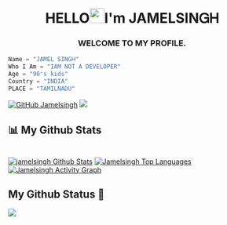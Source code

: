 ### 

<h1 align="center">HELLO<img src="https://raw.githubusercontent.com/MartinHeinz/MartinHeinz/master/wave.gif"width="30px">I'm JAMELSIΝᏀᎻ</h1>
<h3 align="center">WELCOME TO MY PROFILE.</h3>


```python
Name = "JAMEL SINGᎻ"
Who I Am = "IAM NOT A DEVELOPER"
Age = "90's kids"
Country = "INDIA"
PLACE = "TAMILNADU"
```

[![GitHub Jamelsingh](https://img.shields.io/github/followers/jamelsingh?label=follow&style=social)](https://github.com/jamelsingh)
<a href="https://github.com/jamelsingh/github-profile-views-counter">
    <img src="https://komarev.com/ghpvc/?username=jamelsingh"></a>

## 📊 My Github Stats
   <br/><a href="https://github.com/jamelsingh/github-readme-stats"><img alt="jamelsingh Github Stats" src="https://github-readme-stats.vercel.app/api?username=Jamelsingh&show_icons=true&count_private=true&theme=react&hide_border=true&bg_color=0D2117" /></a>
         <a href="https://github.com/jamelsingh/github-readme-stats"><img alt="Jamelsingh Top Languages" src="https://github-readme-stats.vercel.app/api/top-langs/?username=jamelsingh&langs_count=8&count_private=true&layout=compact&theme=react&hide_border=true&bg_color=0D2117" /></a>
         <a href="https://github.com/jamelsingh/github-readme-activity-graph"><img alt="Jamelsingh Activity Graph" src="https://activity-graph.herokuapp.com/graph?username=jamelsingh&bg_color=0D2117&color=5BCDEC&line=5BCDEC&point=FFFFFF&hide_border=true" /></a>

## My Github Status 🦸

![](https://github-readme-stats.vercel.app/api?username=jamelsingh&show_icons=true&bg_color=114,fc00ff,00dbde&title_color=fff&text_color=fff)
